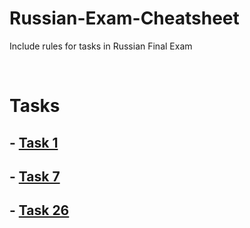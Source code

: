 # Russian-Exam-Cheatsheet
Include rules for tasks in Russian Final Exam

<br/>

# Tasks 

## - [Task 1](./CheatSheets/1%20задание.md)

## - [Task 7](./CheatSheets/7%20задание.md)

## - [Task 26](./CheatSheets/26%20задание.md)

